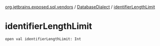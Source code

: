 [org.jetbrains.exposed.sql.vendors](../index.md) / [DatabaseDialect](index.md) / [identifierLengthLimit](.)

# identifierLengthLimit

`open val identifierLengthLimit: Int`